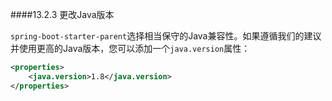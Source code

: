 ####13.2.3 更改Java版本

`spring-boot-starter-parent`选择相当保守的Java兼容性。如果遵循我们的建议并使用更高的Java版本，您可以添加一个`java.version`属性：

```xml
<properties>
    <java.version>1.8</java.version>
</properties>
```
